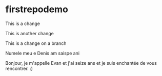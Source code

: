 # firstrepodemo

This is a change

This is another change 

This is a change on a branch

Numele meu e Denis am saispe ani

Bonjour, je m'appelle Evan et j'ai seize ans et je suis enchantée de vous rencontrer. :)
